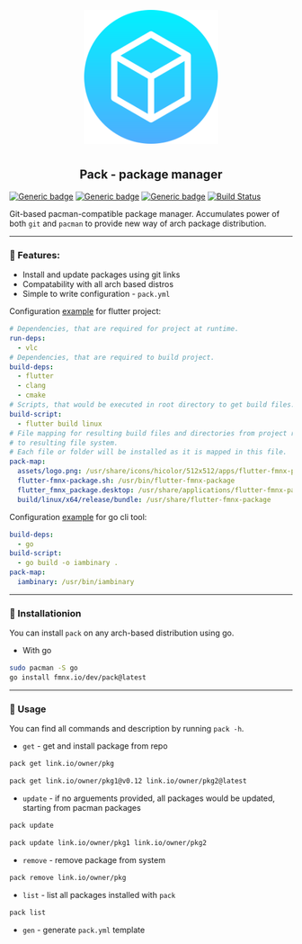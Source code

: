 <p align="center">
<img style="align: center; padding-left: 10px; padding-right: 10px; padding-bottom: 10px;" width="238px" height="238px" src="./logo.png" />
</p>

<h2 align="center">Pack - package manager</h2>

[![Generic badge](https://img.shields.io/badge/LICENSE-GPL-orange.svg)](https://fmnx.io/dev/pack/src/branch/main/LICENSE)
[![Generic badge](https://img.shields.io/badge/GITEA-REPO-blue.svg)](https://fmnx.io/dev/pack)
[![Generic badge](https://img.shields.io/badge/GITHUB-REPO-white.svg)](https://github.com/fmnx-io/pack)
[![Build Status](https://ci.fmnx.io/api/badges/dev/repo/status.svg)](https://ci.fmnx.io/dev/pack)

Git-based pacman-compatible package manager. Accumulates power of both `git` and `pacman` to provide new way of arch package distribution.

---

### 🚀 Features:

- Install and update packages using git links
- Compatability with all arch based distros
- Simple to write configuration - `pack.yml`

Configuration [example](add_fl_tmp_link) for flutter project:

```yml
# Dependencies, that are required for project at runtime.
run-deps:
  - vlc
# Dependencies, that are required to build project.
build-deps:
  - flutter
  - clang
  - cmake
# Scripts, that would be executed in root directory to get build files.
build-script:
  - flutter build linux
# File mapping for resulting build files and directories from project root
# to resulting file system.
# Each file or folder will be installed as it is mapped in this file.
pack-map:
  assets/logo.png: /usr/share/icons/hicolor/512x512/apps/flutter-fmnx-package.png
  flutter-fmnx-package.sh: /usr/bin/flutter-fmnx-package
  flutter_fmnx_package.desktop: /usr/share/applications/flutter-fmnx-package.desktop
  build/linux/x64/release/bundle: /usr/share/flutter-fmnx-package
```

Configuration [example](add_fl_tmp_link) for go cli tool:

```yml
build-deps:
  - go
build-script:
  - go build -o iambinary .
pack-map:
  iambinary: /usr/bin/iambinary
```

---

### 💾 Installationion

You can install `pack` on any arch-based distribution using go.

- With go

```sh
sudo pacman -S go
go install fmnx.io/dev/pack@latest
```

---

### 📄 Usage

You can find all commands and description by running `pack -h`.

- `get` - get and install package from repo

```sh
pack get link.io/owner/pkg
```

```sh
pack get link.io/owner/pkg1@v0.12 link.io/owner/pkg2@latest
```

- `update` - if no arguements provided, all packages would be updated, starting from pacman packages

```sh
pack update
```

```sh
pack update link.io/owner/pkg1 link.io/owner/pkg2
```

- `remove` - remove package from system

```sh
pack remove link.io/owner/pkg
```

- `list` - list all packages installed with `pack`

```sh
pack list
```

- `gen` - generate `pack.yml` template
